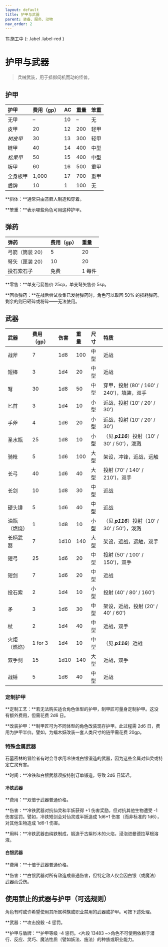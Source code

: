 ```yaml
---
layout: default
title: 护甲与武器
parent: 装备、服务、动物
nav_order: 2
---
```


🏗️施工中
{: .label .label-red }

# 护甲与武器

> 兵械武装，用于抵御伺机而动的怪兽。

## 护甲

| 护甲     | 费用（gp） | AC   | 重量 | 笨重 |
| :------- | :--------- | :--- | :--- | :--- |
| 无甲     | –          | 10   | –    | 无   |
| 皮甲     | 20         | 12   | 200  | 轻甲 |
| *树皮甲* | 30         | 13   | 300  | 轻甲 |
| 链甲     | 40         | 14   | 400  | 中型 |
| *松果甲* | 50         | 15   | 400  | 中型 |
| 板甲     | 60         | 16   | 500  | 重甲 |
| 全身板甲 | 1,000      | 17   | 700  | 重甲 |
| 盾牌     | 10         | 1    | 100  | 无   |

**斜体：**通常只由苔藓人制造和穿着。

**笨重：**表示哪些角色可用这种护甲。

## 弹药

| 弹药            | 费用（gp） | 重量   |
| :-------------- | :--------- | :----- |
| 弓箭（筒装 20） | 5          | 20     |
| 弩矢（匣装 20） | 10         | 20     |
| 投石索石子      | 免费       | 1 每件 |

**零售：**单支弓箭售价 25cp，单支弩矢售价 5sp。

**回收弹药：**在战后尝试收集已发射弹药时，角色可以取回 50% 的损耗弹药。剩余的则已砸碎或粉碎——无法使用。

## 武器

| 武器         | 费用（gp） | 伤害 | 重量 | 尺寸 | 特质                                           |
| :----------- | :--------- | :--- | :--- | :--- | :--------------------------------------------- |
| 战斧         | 7          | 1d8  | 100  | 中型 | 近战                                           |
| 短棒         | 3          | 1d4  | 20   | 中型 | 近战                                           |
| 弩           | 30         | 1d8  | 50   | 中型 | 穿甲，投射 (80' / 160' / 240')，填装，双手     |
| 匕首         | 3          | 1d4  | 10   | 小型 | 近战，投射 (10' / 20' / 30')                   |
| 手斧         | 4          | 1d6  | 20   | 小型 | 近战，投射 (10' / 20' / 30')                   |
| 圣水瓶       | 25         | 1d8  | 10   | 小型 | （见 ***p116***）投射（10' / 30' / 50'），泼溅 |
| 骑枪         | 5          | 1d6  | 100  | 大型 | 架设，冲锋，近战，远触                         |
| 长弓         | 40         | 1d6  | 40   | 大型 | 投射 (70' / 140' / 210')，双手                 |
| 长剑         | 10         | 1d8  | 30   | 中型 | 近战                                           |
| 硬头锤       | 5          | 1d6  | 40   | 中型 | 近战                                           |
| 油瓶（燃烧） | 1          | 1d8  | 10   | 小型 | （见 ***p116***）投射（10' / 30' / 50'），泼溅 |
| 长柄武器     | 7          | 1d10 | 140  | 大型 | 架设，近战，远触，双手                         |
| 短弓         | 25         | 1d6  | 20   | 中型 | 投射 (50' / 100' / 150')，双手                 |
| 短剑         | 7          | 1d6  | 20   | 中型 | 近战                                           |
| 投石索       | 2          | 1d4  | 10   | 小型 | 投射 (40' / 80' / 160')                        |
| 矛           | 3          | 1d6  | 30   | 中型 | 架设，近战，投射 (20' / 40' / 60')             |
| 杖           | 2          | 1d4  | 40   | 中型 | 近战，双手                                     |
| 火炬（燃焰） | 1 for 3    | 1d4  | 10   | 中型 | （见 ***p116***）近战                          |
| 双手剑       | 15         | 1d10 | 140  | 大型 | 近战，双手                                     |
| 战锤         | 5          | 1d6  | 40   | 中型 | 近战                                           |

### 定制护甲

**定制工艺：**若无法购买适合角色体型的护甲，制甲匠可量身定制护甲。这没有额外费用，但需花费 2d6 日。

**改装护甲：**制甲匠可为不同体型的角色改装现存护甲。此过程需 2d6 日，费用为护甲半价。譬如，为蝠木妖改装一套人类尺寸的链甲需花费 20gp。

### 特殊金属武器

石墓密林的冒险者有时会寻求用冷铁或白银锻造的武器，因为这些金属对仙灵或特定亡灵有害。

**时间：**冷铁和白银武器须按特别订单锻造，导致 2d6 日延迟。

#### 冷铁武器

**费用：**双倍于武器普通价格。

**伤害：**冷铁武器对抗仙灵和半妖获得 +1 伤害奖励，但对抗其他生物遭受 -1 伤害惩罚。譬如，冷铁短剑会对仙灵或半妖造成 1d6+1 伤害（而非标准的 1d6），对其他生物造成 1d6-1 伤害。

**用料：**冷铁武器由纯铁制成，锻造于古紫杉木的火焰，浸泡进曼德拉草根溶液。

#### 白银武器

**费用：**十倍于武器普通价格。

**伤害：**白银武器对所有敌造成普通伤害，但特定敌人仅会因白银（或魔法）武器而受伤。

## 使用禁止的武器与护甲（可选规则）

角色有时或许希望使用其所属种族或职业禁用的武器或护甲。可按下述处理。

**武器：**攻击投骰 -4 惩罚。

**护甲与盾牌：**护甲等级 -4 惩罚。<片段 13483 ~>角色不可使用依赖于潜行、反应、灵巧、魔法性质（譬如妖法、施法）的种族或职业能力。

